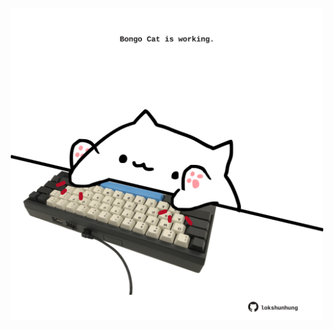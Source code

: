 <!-- built at 18/08/2023, 01:19:39 UTC -->
<p align="center">
  <img width="500" height="500" src="./ReadmeImage.svg">
</p>
